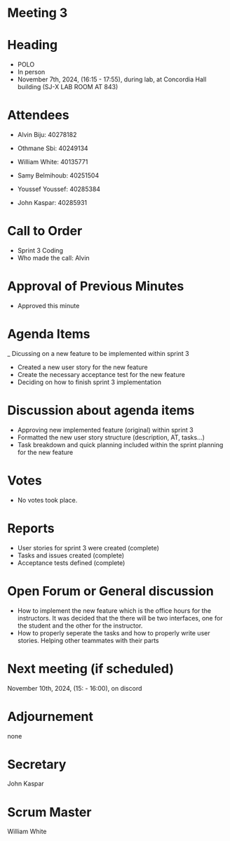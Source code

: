 # Meeting 3
# Heading

- POLO
- In person
- November 7th, 2024,  (16:15 - 17:55),  during lab, at Concordia Hall building (SJ-X LAB ROOM AT 843)
  
# Attendees

- Alvin Biju: 40278182

- Othmane Sbi: 40249134

- William White: 40135771

- Samy Belmihoub: 40251504

- Youssef Youssef: 40285384

- John Kaspar: 40285931

# Call to Order


- Sprint 3 Coding
- Who made the call: Alvin
  
# Approval of Previous Minutes

- Approved this minute
  
# Agenda Items

_ Dicussing on a new feature to be implemented within sprint 3
- Created a new user story for the new feature
- Create the necessary acceptance test for the new feature
- Deciding on how to finish sprint 3 implementation



# Discussion about agenda items

- Approving new implemented feature (original) within sprint 3
- Formatted the new user story structure (description, AT, tasks...)
- Task breakdown and quick planning included within the sprint planning for the new feature
  

  
# Votes

- No votes took place.
  
# Reports

- User stories for sprint 3 were created (complete)
- Tasks and issues created (complete)
- Acceptance tests defined (complete)
  
# Open Forum or General discussion

- How to implement the new feature which is the office hours for the instructors. It was decided that the there will be two interfaces, one for the student and the other for the instructor.
- How to properly seperate the tasks and how to properly write user stories. Helping other teammates with their parts
  
# Next meeting (if scheduled)

 November 10th, 2024,  (15: - 16:00), on discord

# Adjournement
none

# Secretary
John Kaspar

# Scrum Master
William White





